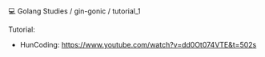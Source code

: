 💻 Golang Studies / gin-gonic / tutorial_1

Tutorial:
  - HunCoding: https://www.youtube.com/watch?v=dd0Ot074VTE&t=502s
